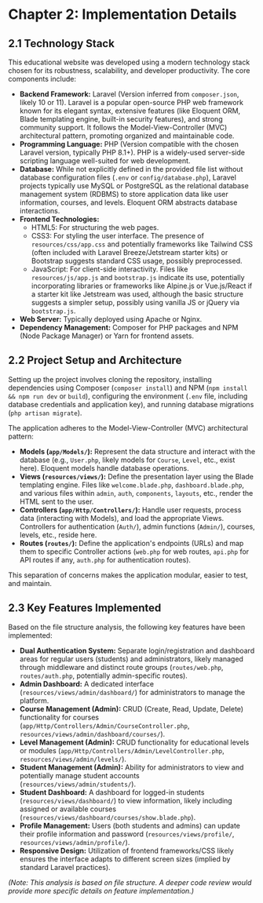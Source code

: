 # Chapter 2: Implementation Details

## 2.1 Technology Stack

This educational website was developed using a modern technology stack chosen for its robustness, scalability, and developer productivity. The core components include:

*   **Backend Framework:** Laravel (Version inferred from `composer.json`, likely 10 or 11). Laravel is a popular open-source PHP web framework known for its elegant syntax, extensive features (like Eloquent ORM, Blade templating engine, built-in security features), and strong community support. It follows the Model-View-Controller (MVC) architectural pattern, promoting organized and maintainable code.
*   **Programming Language:** PHP (Version compatible with the chosen Laravel version, typically PHP 8.1+). PHP is a widely-used server-side scripting language well-suited for web development.
*   **Database:** While not explicitly defined in the provided file list without database configuration files (`.env` or `config/database.php`), Laravel projects typically use MySQL or PostgreSQL as the relational database management system (RDBMS) to store application data like user information, courses, and levels. Eloquent ORM abstracts database interactions.
*   **Frontend Technologies:**
    *   HTML5: For structuring the web pages.
    *   CSS3: For styling the user interface. The presence of `resources/css/app.css` and potentially frameworks like Tailwind CSS (often included with Laravel Breeze/Jetstream starter kits) or Bootstrap suggests standard CSS usage, possibly preprocessed.
    *   JavaScript: For client-side interactivity. Files like `resources/js/app.js` and `bootstrap.js` indicate its use, potentially incorporating libraries or frameworks like Alpine.js or Vue.js/React if a starter kit like Jetstream was used, although the basic structure suggests a simpler setup, possibly using vanilla JS or jQuery via `bootstrap.js`.
*   **Web Server:** Typically deployed using Apache or Nginx.
*   **Dependency Management:** Composer for PHP packages and NPM (Node Package Manager) or Yarn for frontend assets.

## 2.2 Project Setup and Architecture

Setting up the project involves cloning the repository, installing dependencies using Composer (`composer install`) and NPM (`npm install && npm run dev` or `build`), configuring the environment (`.env` file, including database credentials and application key), and running database migrations (`php artisan migrate`).

The application adheres to the Model-View-Controller (MVC) architectural pattern:

*   **Models (`app/Models/`):** Represent the data structure and interact with the database (e.g., `User.php`, likely models for `Course`, `Level`, etc., exist here). Eloquent models handle database operations.
*   **Views (`resources/views/`):** Define the presentation layer using the Blade templating engine. Files like `welcome.blade.php`, `dashboard.blade.php`, and various files within `admin`, `auth`, `components`, `layouts`, etc., render the HTML sent to the user.
*   **Controllers (`app/Http/Controllers/`):** Handle user requests, process data (interacting with Models), and load the appropriate Views. Controllers for authentication (`Auth/`), admin functions (`Admin/`), courses, levels, etc., reside here.
*   **Routes (`routes/`):** Define the application's endpoints (URLs) and map them to specific Controller actions (`web.php` for web routes, `api.php` for API routes if any, `auth.php` for authentication routes).

This separation of concerns makes the application modular, easier to test, and maintain.

## 2.3 Key Features Implemented

Based on the file structure analysis, the following key features have been implemented:

*   **Dual Authentication System:** Separate login/registration and dashboard areas for regular users (students) and administrators, likely managed through middleware and distinct route groups (`routes/web.php`, `routes/auth.php`, potentially admin-specific routes).
*   **Admin Dashboard:** A dedicated interface (`resources/views/admin/dashboard/`) for administrators to manage the platform.
*   **Course Management (Admin):** CRUD (Create, Read, Update, Delete) functionality for courses (`app/Http/Controllers/Admin/CourseController.php`, `resources/views/admin/dashboard/courses/`).
*   **Level Management (Admin):** CRUD functionality for educational levels or modules (`app/Http/Controllers/Admin/LevelController.php`, `resources/views/admin/levels/`).
*   **Student Management (Admin):** Ability for administrators to view and potentially manage student accounts (`resources/views/admin/students/`).
*   **Student Dashboard:** A dashboard for logged-in students (`resources/views/dashboard/`) to view information, likely including assigned or available courses (`resources/views/dashboard/courses/show.blade.php`).
*   **Profile Management:** Users (both students and admins) can update their profile information and password (`resources/views/profile/`, `resources/views/admin/profile/`).
*   **Responsive Design:** Utilization of frontend frameworks/CSS likely ensures the interface adapts to different screen sizes (implied by standard Laravel practices).

*(Note: This analysis is based on file structure. A deeper code review would provide more specific details on feature implementation.)*
